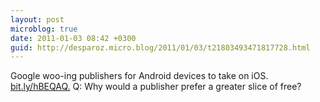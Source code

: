 ```yaml
---
layout: post
microblog: true
date: 2011-01-03 08:42 +0300
guid: http://desparoz.micro.blog/2011/01/03/t21803493471817728.html
---
```

Google woo-ing publishers for Android devices to take on iOS. [bit.ly/hBEQAQ.](http://bit.ly/hBEQAQ.) Q: Why would a publisher prefer a greater slice of free?
